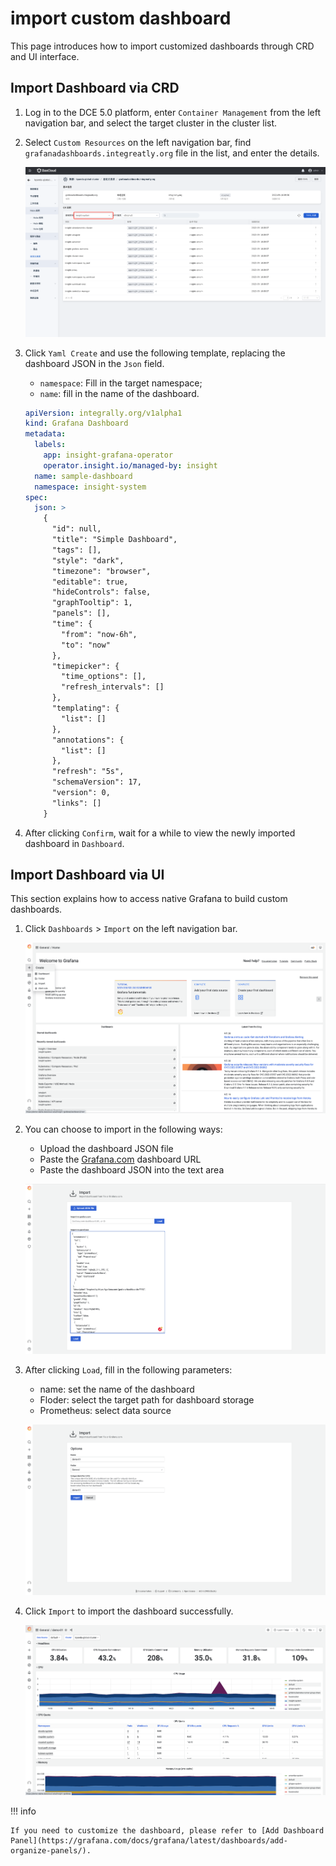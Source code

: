 # import custom dashboard

This page introduces how to import customized dashboards through CRD and UI interface.

## Import Dashboard via CRD

1. Log in to the DCE 5.0 platform, enter `Container Management` from the left navigation bar, and select the target cluster in the cluster list.

2. Select `Custom Resources` on the left navigation bar, find `grafanadashboards.integreatly.org` file in the list, and enter the details.

    ![Import Dashboard](../images/importboard00.png)

3. Click `Yaml Create` and use the following template, replacing the dashboard JSON in the `Json` field.

    - `namespace`: Fill in the target namespace;
    - `name`: fill in the name of the dashboard.

    ```yaml
    apiVersion: integrally.org/v1alpha1
    kind: Grafana Dashboard
    metadata:
      labels:
        app: insight-grafana-operator
        operator.insight.io/managed-by: insight
      name: sample-dashboard
      namespace: insight-system
    spec:
      json: >
        {
          "id": null,
          "title": "Simple Dashboard",
          "tags": [],
          "style": "dark",
          "timezone": "browser",
          "editable": true,
          "hideControls": false,
          "graphTooltip": 1,
          "panels": [],
          "time": {
            "from": "now-6h",
            "to": "now"
          },
          "timepicker": {
            "time_options": [],
            "refresh_intervals": []
          },
          "templating": {
            "list": []
          },
          "annotations": {
            "list": []
          },
          "refresh": "5s",
          "schemaVersion": 17,
          "version": 0,
          "links": []
        }
    ```

4. After clicking `Confirm`, wait for a while to view the newly imported dashboard in `Dashboard`.

## Import Dashboard via UI

This section explains how to access native Grafana to build custom dashboards.

1. Click `Dashboards` > `Import` on the left navigation bar.

    ![Import Dashboard](../images/importboard01.png)

2. You can choose to import in the following ways:

    - Upload the dashboard JSON file
    - Paste the [Grafana.com](https://grafana.com) dashboard URL
    - Paste the dashboard JSON into the text area

    ![Import Dashboard](../images/importboard02.png)

3. After clicking `Load`, fill in the following parameters:

    - name: set the name of the dashboard
    - Floder: select the target path for dashboard storage
    - Prometheus: select data source

    ![Import Dashboard](../images/importboard03.png)

4. Click `Import` to import the dashboard successfully.

    ![Import Dashboard](../images/importboard04.png)

!!! info

    If you need to customize the dashboard, please refer to [Add Dashboard Panel](https://grafana.com/docs/grafana/latest/dashboards/add-organize-panels/).
